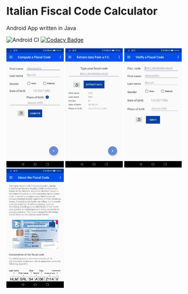 # Italian Fiscal Code Calculator
Android App written in Java

![Android CI](https://github.com/martapanc/ItalianFiscalCodeCalculatorApp/workflows/Android%20CI/badge.svg) [![Codacy Badge](https://app.codacy.com/project/badge/Grade/5933af8302d24b38878feb45639cf13c)](https://www.codacy.com/manual/martapanc/ItalianFiscalCodeCalculatorApp?utm_source=github.com&amp;utm_medium=referral&amp;utm_content=martapanc/ItalianFiscalCodeCalculatorApp&amp;utm_campaign=Badge_Grade)

<img src="app/src/main/assets/samples/screenshot_1.jpg" width="30%"/>
<img src="app/src/main/assets/samples/screenshot_2.jpg" width="30%"/>
<img src="app/src/main/assets/samples/screenshot_3.jpg" width="30%"/>
<img src="app/src/main/assets/samples/screenshot_4.jpg" width="30%"/>
